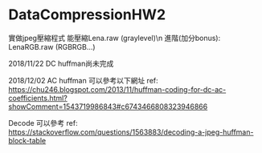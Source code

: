 # DataCompressionHW2
實做jpeg壓縮程式
能壓縮Lena.raw (graylevel)\n
進階(加分bonus): LenaRGB.raw (RGBRGB...)


2018/11/22
DC huffman尚未完成


2018/12/02
AC huffman 可以參考以下網址
ref: https://chu246.blogspot.com/2013/11/huffman-coding-for-dc-ac-coefficients.html?showComment=1543719986843#c6743466808323946866

Decode 可以參考
ref: https://stackoverflow.com/questions/1563883/decoding-a-jpeg-huffman-block-table
